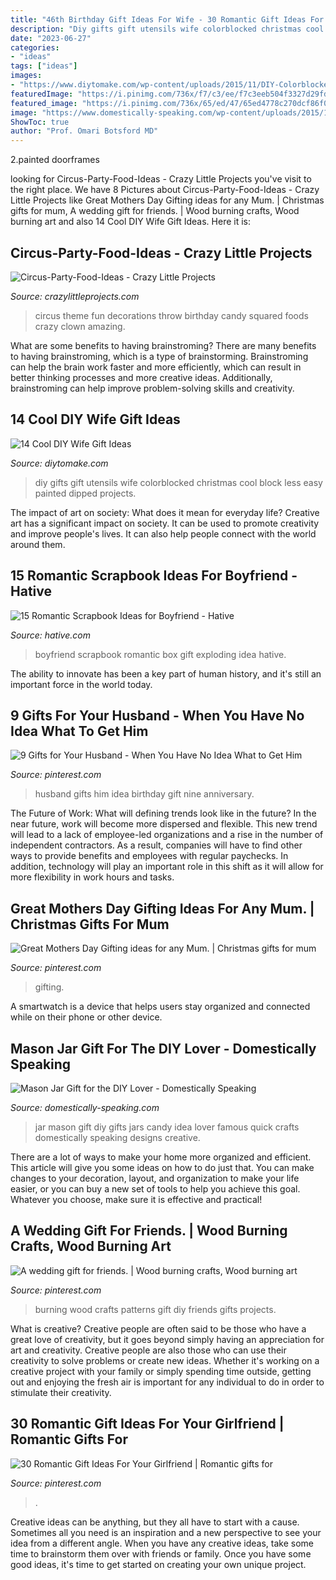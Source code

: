 ```yaml
---
title: "46th Birthday Gift Ideas For Wife - 30 Romantic Gift Ideas For Your Girlfriend"
description: "Diy gifts gift utensils wife colorblocked christmas cool block less easy painted dipped projects"
date: "2023-06-27"
categories:
- "ideas"
tags: ["ideas"]
images:
- "https://www.diytomake.com/wp-content/uploads/2015/11/DIY-Colorblocked-Utensils.jpg"
featuredImage: "https://i.pinimg.com/736x/f7/c3/ee/f7c3eeb504f3327d29fd9049acad650d.jpg"
featured_image: "https://i.pinimg.com/736x/65/ed/47/65ed4778c270dcf86f05b7dd83a8a007--gifts-for-friends-wedding-gifts.jpg"
image: "https://www.domestically-speaking.com/wp-content/uploads/2015/11/Mason-Jar-DIYer-Gift-Idea-plus-29-more.jpg"
ShowToc: true
author: "Prof. Omari Botsford MD"
---
```



2.painted doorframes

	

		
looking for Circus-Party-Food-Ideas - Crazy Little Projects you've visit to the right place. We have 8 Pictures about Circus-Party-Food-Ideas - Crazy Little Projects like Great Mothers Day Gifting ideas for any Mum. | Christmas gifts for mum, A wedding gift for friends. | Wood burning crafts, Wood burning art and also 14 Cool DIY Wife Gift Ideas. Here it is:
		
    
## Circus-Party-Food-Ideas - Crazy Little Projects

<img loading=lazy src="https://crazylittleprojects.com/wp-content/uploads/2020/07/Circus-Party-Food-Ideas.jpg" onerror="this.onerror=null;this.src='https://tse2.mm.bing.net/th?id=OIP.EnBpBOd8m9j6swmVTtx_8wHaLl&amp;pid=15.1';" alt="Circus-Party-Food-Ideas - Crazy Little Projects">

_Source: crazylittleprojects.com_

>circus theme fun decorations throw birthday candy squared foods crazy clown amazing. 

	

What are some benefits to having brainstroming?
There are many benefits to having brainstroming, which is a type of brainstorming. Brainstroming can help the brain work faster and more efficiently, which can result in better thinking processes and more creative ideas. Additionally, brainstroming can help improve problem-solving skills and creativity.

    
## 14 Cool DIY Wife Gift Ideas

<img loading=lazy src="https://www.diytomake.com/wp-content/uploads/2015/11/DIY-Colorblocked-Utensils.jpg" onerror="this.onerror=null;this.src='https://tse1.mm.bing.net/th?id=OIP.ek8ktjdMldw06R5LlVDmWgHaJ3&amp;pid=15.1';" alt="14 Cool DIY Wife Gift Ideas">

_Source: diytomake.com_

>diy gifts gift utensils wife colorblocked christmas cool block less easy painted dipped projects. 

	

The impact of art on society: What does it mean for everyday life?
Creative art has a significant impact on society. It can be used to promote creativity and improve people's lives. It can also help people connect with the world around them.

    
## 15 Romantic Scrapbook Ideas For Boyfriend - Hative

<img loading=lazy src="https://hative.com/wp-content/uploads/2014/06/scrapbook-ideas-for-boyfriend/12-scrapbook-ideas-for-lovers.jpg" onerror="this.onerror=null;this.src='https://tse4.mm.bing.net/th?id=OIP.yiwNfX34iPyYoanmfhpJTwHaJ6&amp;pid=15.1';" alt="15 Romantic Scrapbook Ideas for Boyfriend - Hative">

_Source: hative.com_

>boyfriend scrapbook romantic box gift exploding idea hative. 

	

The ability to innovate has been a key part of human history, and it's still an important force in the world today.

    
## 9 Gifts For Your Husband - When You Have No Idea What To Get Him

<img loading=lazy src="https://i.pinimg.com/736x/f7/c3/ee/f7c3eeb504f3327d29fd9049acad650d.jpg" onerror="this.onerror=null;this.src='https://tse2.mm.bing.net/th?id=OIP.cDX7Fwuoo3jThuw6XBlSEQHaLH&amp;pid=15.1';" alt="9 Gifts for Your Husband - When You Have No Idea What to Get Him">

_Source: pinterest.com_

>husband gifts him idea birthday gift nine anniversary. 

	

The Future of Work: What will defining trends look like in the future?
In the near future, work will become more dispersed and flexible. This new trend will lead to a lack of employee-led organizations and a rise in the number of independent contractors. As a result, companies will have to find other ways to provide benefits and employees with regular paychecks. In addition, technology will play an important role in this shift as it will allow for more flexibility in work hours and tasks.

    
## Great Mothers Day Gifting Ideas For Any Mum. | Christmas Gifts For Mum

<img loading=lazy src="https://i.pinimg.com/736x/cc/25/95/cc2595083a6a2088c97195f61e0cc3b3.jpg" onerror="this.onerror=null;this.src='https://tse3.mm.bing.net/th?id=OIP.gB26gehQEiAs1FqZgWP-DAHaLH&amp;pid=15.1';" alt="Great Mothers Day Gifting ideas for any Mum. | Christmas gifts for mum">

_Source: pinterest.com_

>gifting. 

	

A smartwatch is a device that helps users stay organized and connected while on their phone or other device.

    
## Mason Jar Gift For The DIY Lover - Domestically Speaking

<img loading=lazy src="https://www.domestically-speaking.com/wp-content/uploads/2015/11/Mason-Jar-DIYer-Gift-Idea-plus-29-more.jpg" onerror="this.onerror=null;this.src='https://tse1.mm.bing.net/th?id=OIP.rAdYsWEhOxjC8IVWrPigLQHaNX&amp;pid=15.1';" alt="Mason Jar Gift for the DIY Lover - Domestically Speaking">

_Source: domestically-speaking.com_

>jar mason gift diy gifts jars candy idea lover famous quick crafts domestically speaking designs creative. 

	

There are a lot of ways to make your home more organized and efficient. This article will give you some ideas on how to do just that. You can make changes to your decoration, layout, and organization to make your life easier, or you can buy a new set of tools to help you achieve this goal. Whatever you choose, make sure it is effective and practical!

    
## A Wedding Gift For Friends. | Wood Burning Crafts, Wood Burning Art

<img loading=lazy src="https://i.pinimg.com/736x/65/ed/47/65ed4778c270dcf86f05b7dd83a8a007--gifts-for-friends-wedding-gifts.jpg" onerror="this.onerror=null;this.src='https://tse1.mm.bing.net/th?id=OIP.4e2GK6uPvpYHe6uUdk0i7wHaJ3&amp;pid=15.1';" alt="A wedding gift for friends. | Wood burning crafts, Wood burning art">

_Source: pinterest.com_

>burning wood crafts patterns gift diy friends gifts projects. 

	

What is creative?
Creative people are often said to be those who have a great love of creativity, but it goes beyond simply having an appreciation for art and creativity. Creative people are also those who can use their creativity to solve problems or create new ideas. Whether it's working on a creative project with your family or simply spending time outside, getting out and enjoying the fresh air is important for any individual to do in order to stimulate their creativity.

    
## 30 Romantic Gift Ideas For Your Girlfriend | Romantic Gifts For

<img loading=lazy src="https://i.pinimg.com/736x/77/dd/1e/77dd1e5d529f4904b1cb242f45a0f3b4.jpg" onerror="this.onerror=null;this.src='https://tse2.mm.bing.net/th?id=OIP.pMrVlXg_jUtfniHbRiY6WgHaMw&amp;pid=15.1';" alt="30 Romantic Gift Ideas For Your Girlfriend | Romantic gifts for">

_Source: pinterest.com_

>. 

	

Creative ideas can be anything, but they all have to start with a cause. Sometimes all you need is an inspiration and a new perspective to see your idea from a different angle. When you have any creative ideas, take some time to brainstorm them over with friends or family. Once you have some good ideas, it's time to get started on creating your own unique project.

